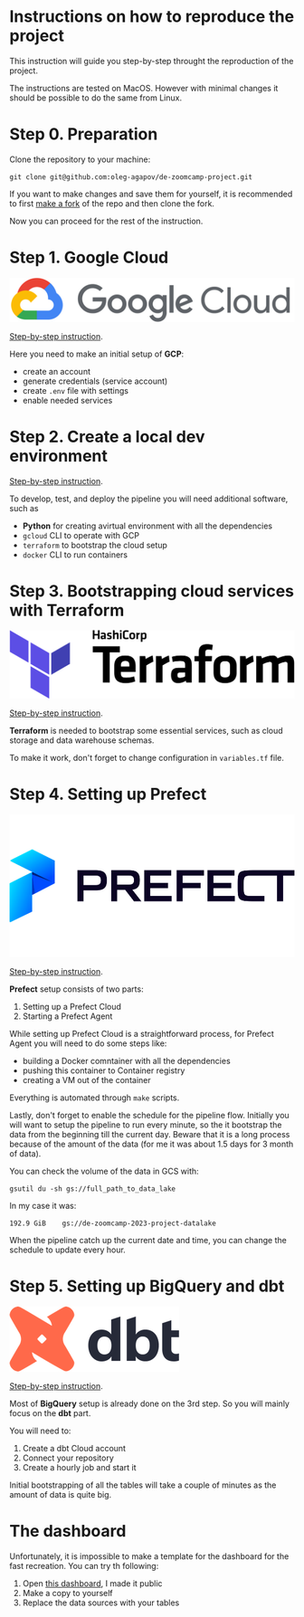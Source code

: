 # Instructions on how to reproduce the project

This instruction will guide you step-by-step throught the reproduction of the project.

The instructions are tested on MacOS. However with minimal changes it should be possible to do the same from Linux.

# Step 0. Preparation

Clone the repository to your machine:

```
git clone git@github.com:oleg-agapov/de-zoomcamp-project.git
```

If you want to make changes and save them for yourself, it is recommended to first [make a fork](https://docs.github.com/en/get-started/quickstart/fork-a-repo) of the repo and then clone the fork.

Now you can proceed for the rest of the instruction.

# Step 1. Google Cloud

![](./logos/gcp-logo.svg.png)

[Step-by-step instruction](./01_google_cloud_setup.md).

Here you need to make an initial setup of **GCP**:

- create an account
- generate credentials (service account)
- create `.env` file with settings
- enable needed services

# Step 2. Create a local dev environment

[Step-by-step instruction](./02_local_dev_environment.md).

To develop, test, and deploy the pipeline you will need additional software, such as
- **Python** for creating avirtual environment with all the dependencies
- `gcloud` CLI to operate with GCP
- `terraform` to bootstrap the cloud setup
- `docker` CLI to run containers

# Step 3. Bootstrapping cloud services with Terraform

![](./logos/terraform-logo.svg.png)

[Step-by-step instruction](./03_terraform.md).

**Terraform** is needed to bootstrap some essential services, such as cloud storage and data warehouse schemas.

To make it work, don't forget to change configuration in `variables.tf` file.

# Step 4. Setting up Prefect

![](./logos/prefect-logo.png)

[Step-by-step instruction](./04_prefect.md).

**Prefect** setup consists of two parts:
1. Setting up a Prefect Cloud
2. Starting a Prefect Agent

While setting up Prefect Cloud is a straightforward process, for Prefect Agent you will need to do some steps like:
- building a Docker comntainer with all the dependencies
- pushing this container to Container registry
- creating a VM out of the container

Everything is automated through `make` scripts.

Lastly, don't forget to enable the schedule for the pipeline flow. Initially you will want to setup the pipeline to run every minute, so the it bootstrap the data from the beginning till the current day. Beware that it is a long process because of the amount of the data (for me it was about 1.5 days for 3 month of data).

You can check the volume of the data in GCS with:

```
gsutil du -sh gs://full_path_to_data_lake
```

In my case it was:
```
192.9 GiB    gs://de-zoomcamp-2023-project-datalake
```

When the pipeline catch up the current date and time, you can change the schedule to update every hour.

# Step 5. Setting up BigQuery and dbt

![](./logos/dbt-logo.png)

[Step-by-step instruction](./05_bigquery_and_dbt.md).

Most of **BigQuery** setup is already done on the 3rd step. So you will mainly focus on the **dbt** part.

You will need to:

1. Create a dbt Cloud account
2. Connect your repository
3. Create a hourly job and start it

Initial bootstrapping of all the tables will take a couple of minutes as the amount of data is quite big.

# The dashboard

Unfortunately, it is impossible to make a template for the dashboard for the fast recreation. You can try th following:
1. Open [this dashboard](https://lookerstudio.google.com/u/0/reporting/7f008b05-874b-4ca2-8115-bdfb30b16a00/page/rE5LD), I made it public
1. Make a copy to yourself
1. Replace the data sources with your tables
